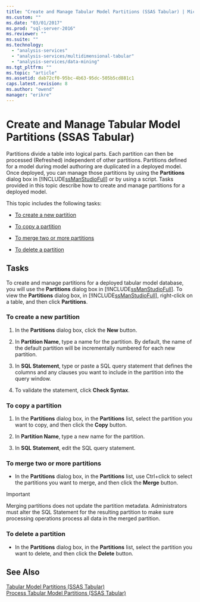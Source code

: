 ```yaml
---
title: "Create and Manage Tabular Model Partitions (SSAS Tabular) | Microsoft Docs"
ms.custom: ""
ms.date: "03/01/2017"
ms.prod: "sql-server-2016"
ms.reviewer: ""
ms.suite: ""
ms.technology: 
  - "analysis-services"
  - "analysis-services/multidimensional-tabular"
  - "analysis-services/data-mining"
ms.tgt_pltfrm: ""
ms.topic: "article"
ms.assetid: dab72cf0-95bc-4b63-95dc-505b5cd881c1
caps.latest.revision: 8
ms.author: "owend"
manager: "erikre"
---
```

# Create and Manage Tabular Model Partitions (SSAS Tabular)
  Partitions divide a table into logical parts. Each partition can then be processed (Refreshed) independent of other partitions. Partitions defined for a model during model authoring are duplicated in a deployed model. Once deployed, you can manage those partitions by using the **Partitions** dialog box in [!INCLUDE[ssManStudioFull](../../advanced-analytics/r-services/includes/ssmanstudiofull-md.md)] or by using a script. Tasks provided in this topic describe how to create and manage partitions for a deployed model.  
  
 This topic includes the following tasks:  
  
-   [To create a new partition](#bkmk_create_new)  
  
-   [To copy a partition](#bkmk_copy)  
  
-   [To merge two or more partitions](#bkmk_merge)  
  
-   [To delete a partition](#bkmk_delete)  
  
## Tasks  
 To create and manage partitions for a deployed tabular model database, you will use the **Partitions** dialog box in [!INCLUDE[ssManStudioFull](../../advanced-analytics/r-services/includes/ssmanstudiofull-md.md)]. To view the **Partitions** dialog box, in [!INCLUDE[ssManStudioFull](../../advanced-analytics/r-services/includes/ssmanstudiofull-md.md)], right-click on a table, and then click **Partitions**.  
  
###  <a name="bkmk_create_new"></a> To create a new partition  
  
1.  In the **Partitions** dialog box, click the **New** button.  
  
2.  In **Partition Name**, type a name for the partition. By default, the name of the default partition will be incrementally numbered for each new partition.  
  
3.  In **SQL Statement**, type or paste a SQL query statement that defines the columns and any clauses you want to include in the partition into the query window.  
  
4.  To validate the statement, click **Check Syntax**.  
  
###  <a name="bkmk_copy"></a> To copy a partition  
  
1.  In the **Partitions** dialog box, in the **Partitions** list, select the partition you want to copy, and then click the **Copy** button.  
  
2.  In **Partition Name**, type a new name for the partition.  
  
3.  In **SQL Statement**, edit the SQL query statement.  
  
###  <a name="bkmk_merge"></a> To merge two or more partitions  
  
-   In the **Partitions** dialog box, in the **Partitions** list, use Ctrl+click to select the partitions you want to merge, and then click the **Merge** button.  
  
> [!IMPORTANT]  
>  Merging partitions does not update the partition metadata. Administrators must alter the SQL Statement for the resulting partition to make sure processing operations process all data in the merged partition.  
  
###  <a name="bkmk_delete"></a> To delete a partition  
  
-   In the **Partitions** dialog box, in the **Partitions** list, select the partition you want to delete, and then click the **Delete** button.  
  
## See Also  
 [Tabular Model Partitions &#40;SSAS Tabular&#41;](../../analysis-services/tabular-models/tabular-model-partitions-ssas-tabular.md)   
 [Process Tabular Model Partitions &#40;SSAS Tabular&#41;](../../analysis-services/tabular-models/process-tabular-model-partitions-ssas-tabular.md)  
  
  